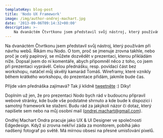 ```yaml
---
templateKey: blog-post
title: 'Nodo UX Framework'
image: /img/author-ondrej-machart.jpg
date: '2013-09-06T09:14:32+00:00'
description: >-
    Na dvanáctém Čtvrtkonu jsem představil svůj nástroj, který používám při návrhu webů. Říkám mu Nodo. O tom, proč se jmenuje zrovna takhle, nebo proč je celý papírový, se můžete dozvědět...
---
```

Na dvanáctém Čtvrtkonu jsem představil svůj nástroj, který používám při návrhu webů. Říkám mu Nodo. O tom, proč se jmenuje zrovna takhle, nebo proč je celý papírový, se můžete dozvědět v prezentaci, kterou přikládám níže. Dopsal jsem do ní komentáře, abych připomněl něco z toho, co jsem při prezentaci vyprávěl. Celou přednášku, resp. povídací část bez workshopu, natáčel můj skvělý kamarád Tomáš. Wireframy, které vznikly během krátkého workshopu, do prezentace přidám, jakmile bude čas.

Přijde vám přednáška zajímavá? Tak jí klidně [tweetněte](http://twitter.com/home?status=Pry%C4%8D%20od%20po%C4%8D%C3%ADta%C4%8De%2C%20hur%C3%A1%20na%20gau%C4%8D%20s%20tu%C5%BEkama!%20Nodo%20UX%20Framework%20na%20%23Ctvrtkon%20-%20http%3A%2F%2Fbit.ly%2F13n0fI4 "Sdílejte tuto prezentaci na Twitteru") :) Díky!

Doplním už jen, že pro prezentaci Nodo bych rád v budoucnu připravil webové stránky, kde bude vše podstatné shrnuto a kde bude k dispozici i samotný framework ke stažení. Budu rád za jakýkoli názor či dotaz, který napíšete sem nebo na můj osobní mail (ondrej.machart@gmail.com).

Ondřej Machart Ondra pracuje jako UX & UI Designer ve společnosti Edgedesign. Když si zrovna nekřiví záda za monitorem, pobíhá jako nadšený fotograf po světě. Má mírnou obsesi na přesné umisťování pixelů.